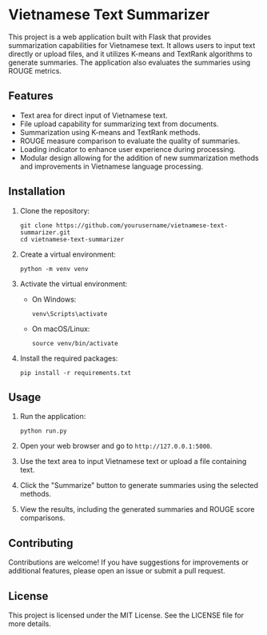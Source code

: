 # Vietnamese Text Summarizer

This project is a web application built with Flask that provides summarization capabilities for Vietnamese text. It allows users to input text directly or upload files, and it utilizes K-means and TextRank algorithms to generate summaries. The application also evaluates the summaries using ROUGE metrics.

## Features

- Text area for direct input of Vietnamese text.
- File upload capability for summarizing text from documents.
- Summarization using K-means and TextRank methods.
- ROUGE measure comparison to evaluate the quality of summaries.
- Loading indicator to enhance user experience during processing.
- Modular design allowing for the addition of new summarization methods and improvements in Vietnamese language processing.

## Installation

1. Clone the repository:
   ```
   git clone https://github.com/yourusername/vietnamese-text-summarizer.git
   cd vietnamese-text-summarizer
   ```

2. Create a virtual environment:
   ```
   python -m venv venv
   ```

3. Activate the virtual environment:
   - On Windows:
     ```
     venv\Scripts\activate
     ```
   - On macOS/Linux:
     ```
     source venv/bin/activate
     ```

4. Install the required packages:
   ```
   pip install -r requirements.txt
   ```

## Usage

1. Run the application:
   ```
   python run.py
   ```

2. Open your web browser and go to `http://127.0.0.1:5000`.

3. Use the text area to input Vietnamese text or upload a file containing text.

4. Click the "Summarize" button to generate summaries using the selected methods.

5. View the results, including the generated summaries and ROUGE score comparisons.

## Contributing

Contributions are welcome! If you have suggestions for improvements or additional features, please open an issue or submit a pull request.

## License

This project is licensed under the MIT License. See the LICENSE file for more details.